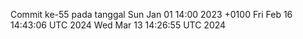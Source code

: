 Commit ke-55 pada tanggal Sun Jan 01 14:00 2023 +0100
Fri Feb 16 14:43:06 UTC 2024
Wed Mar 13 14:26:55 UTC 2024
